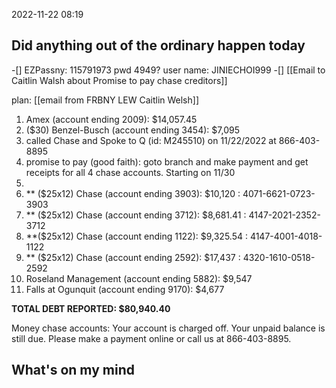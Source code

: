 2022-11-22
08:19

## Did anything out of the ordinary happen today
-[] EZPassny: 115791973 pwd 4949? user name: JINIECHOI999
-[] [[Email to Caitlin Walsh about Promise to pay chase creditors]]

plan: [[email from FRBNY LEW Caitlin Welsh]]
1. Amex (account ending 2009): $14,057.45
2.  ($30) Benzel-Busch (account ending 3454): $7,095
3. called Chase and Spoke to Q (id: M245510) on 11/22/2022 at 866-403-8895
4. promise to pay (good faith): goto branch and make payment and get receipts for all 4 chase accounts. Starting on 11/30
5. 
6. ** ($25x12) Chase (account ending 3903): $10,120 : 4071-6621-0723-3903
7.  ** ($25x12) Chase (account ending 3712): $8,681.41 : 4147-2021-2352-3712
8.  **($25x12) Chase (account ending 1122): $9,325.54 : 4147-4001-4018-1122
9. ** ($25x12) Chase (account ending 2592): $17,437 : 4320-1610-0518-2592
10.  Roseland Management (account ending 5882): $9,547
11.  Falls at Ogunquit (account ending 9170): $4,677

**TOTAL DEBT REPORTED: $80,940.40**


Money
chase accounts:
Your account is charged off. Your unpaid balance is still due. Please make a payment online or call us at 866-403-8895.

## What's on my mind

